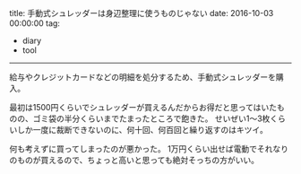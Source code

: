 title: 手動式シュレッダーは身辺整理に使うものじゃない
date: 2016-10-03 00:00:00
tag:
- diary
- tool
---

給与やクレジットカードなどの明細を処分するため、手動式シュレッダーを購入。

最初は1500円くらいでシュレッダーが買えるんだからお得だと思ってはいたものの、ゴミ袋の半分くらいまでたまったところで飽きた。
せいぜい1〜3枚くらいしか一度に裁断できないのに、何十回、何百回と繰り返すのはキツイ。

何も考えずに買ってしまったのが悪かった。
1万円くらい出せば電動でそれなりのものが買えるので、ちょっと高いと思っても絶対そっちの方がいい。